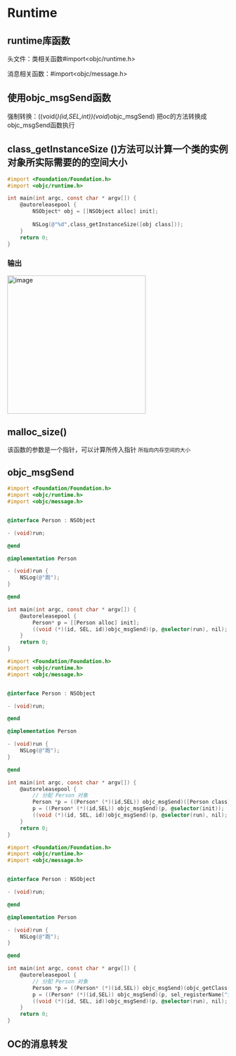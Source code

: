 # Runtime

## runtime库函数
头文件：类相关函数#import<objc/runtime.h>

消息相关函数：#import<objc/message.h>

## 使用objc_msgSend函数
强制转换：((void(*)(id,SEL,int))(void*)objc_msgSend)   把oc的方法转换成objc_msgSend函数执行

## class_getInstanceSize ()方法可以计算一个类的实例对象所实际需要的的空间大小
~~~objective-c
#import <Foundation/Foundation.h>
#import <objc/runtime.h>

int main(int argc, const char * argv[]) {
    @autoreleasepool {
        NSObject* obj = [[NSObject alloc] init];
        
        NSLog(@"%d",class_getInstanceSize([obj class]));
    }
    return 0;
}
~~~

### 输出
<img width="315" alt="image" src="https://github.com/user-attachments/assets/4d7cba5c-9491-47fc-a2e4-2ba6485f9d40">



## malloc_size()
该函数的参数是一个指针，可以计算所传入指针 `所指向内存空间的大小`

## objc_msgSend
~~~objective-c
#import <Foundation/Foundation.h>
#import <objc/runtime.h>
#import <objc/message.h>


@interface Person : NSObject

- (void)run;

@end

@implementation Person

- (void)run {
    NSLog(@"跑");
}

@end

int main(int argc, const char * argv[]) {
    @autoreleasepool {
        Person* p = [[Person alloc] init];
        ((void (*)(id, SEL, id))objc_msgSend)(p, @selector(run), nil);
    }
    return 0;
}

~~~

~~~objective-c
#import <Foundation/Foundation.h>
#import <objc/runtime.h>
#import <objc/message.h>


@interface Person : NSObject

- (void)run;

@end

@implementation Person

- (void)run {
    NSLog(@"跑");
}

@end

int main(int argc, const char * argv[]) {
    @autoreleasepool {
        // 分配 Person 对象
        Person *p = ((Person* (*)(id,SEL)) objc_msgSend)([Person class], @selector(alloc));
        p = ((Person* (*)(id,SEL)) objc_msgSend)(p, @selector(init));
        ((void (*)(id, SEL, id))objc_msgSend)(p, @selector(run), nil);
    }
    return 0;
}

~~~

~~~objective-c
#import <Foundation/Foundation.h>
#import <objc/runtime.h>
#import <objc/message.h>


@interface Person : NSObject

- (void)run;

@end

@implementation Person

- (void)run {
    NSLog(@"跑");
}

@end

int main(int argc, const char * argv[]) {
    @autoreleasepool {
        // 分配 Person 对象
        Person *p = ((Person* (*)(id,SEL)) objc_msgSend)(objc_getClass("Person"), sel_registerName("alloc"));
        p = ((Person* (*)(id,SEL)) objc_msgSend)(p, sel_registerName("init"));
        ((void (*)(id, SEL, id))objc_msgSend)(p, @selector(run), nil);
    }
    return 0;
}

~~~

## OC的消息转发
